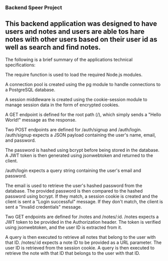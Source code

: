 ### Backend Speer Project
## This backend application was designed to have users and notes and users are able tos hare notes with other users based on their user id as well as search and find notes.

The following is a brief summary of the applications technical specifications:

The require function is used to load the required Node.js modules.

A connection pool is created using the pg module to handle connections to a PostgreSQL database.

A session middleware is created using the cookie-session module to manage session data in the form of encrypted cookies.

A GET endpoint is defined for the root path (/), which simply sends a "Hello World!" message as the response.

Two POST endpoints are defined for /auth/signup and /auth/login. /auth/signup expects a JSON payload containing the user's name, email, and password. 

The password is hashed using bcrypt before being stored in the database. A JWT token is then generated using jsonwebtoken and returned to the client. 

/auth/login expects a query string containing the user's email and password. 

The email is used to retrieve the user's hashed password from the database. The provided password is then compared to the hashed password using bcrypt. If they match, a session cookie is created and the client is sent a "Login successful" message. If they don't match, the client is sent a "Invalid credentials" message.

Two GET endpoints are defined for /notes and /notes/:id. /notes expects a JWT token to be provided in the Authorization header. The token is verified using jsonwebtoken, and the user ID is extracted from it. 

A query is then executed to retrieve all notes that belong to the user with that ID. /notes/:id expects a note ID to be provided as a URL parameter. The user ID is retrieved from the session cookie. A query is then executed to retrieve the note with that ID that belongs to the user with that ID.
